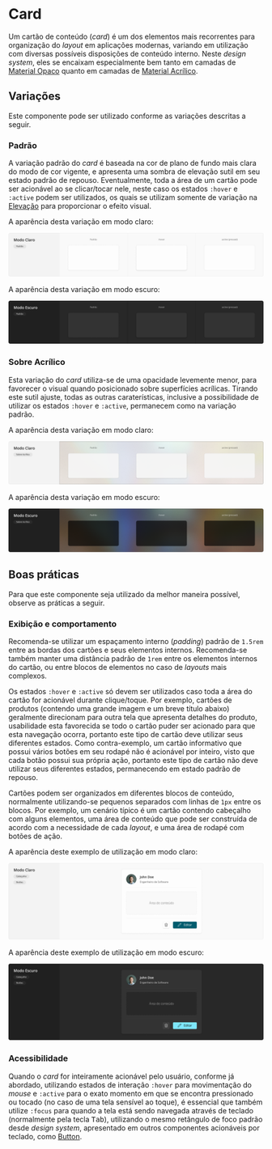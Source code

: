 # Card

Um cartão de conteúdo (_card_) é um dos elementos mais recorrentes para organização do _layout_ em aplicações modernas, variando em utilização com diversas possíveis disposições de conteúdo interno. Neste _design system_, eles se encaixam especialmente bem tanto em camadas de [Material Opaco](../guia-visual/camadas-e-materiais.html#opaco) quanto em camadas de [Material Acrílico](../guia-visual/camadas-e-materiais.html#acrilico).

<LinkToCpsElements name="card" />

## Variações

Este componente pode ser utilizado conforme as variações descritas a seguir.

### Padrão

A variação padrão do _card_ é baseada na cor de plano de fundo mais clara do modo de cor vigente, e apresenta uma sombra de elevação sutil em seu estado padrão de repouso. Eventualmente, toda a área de um cartão pode ser acionável ao se clicar/tocar nele, neste caso os estados `:hover` e `:active` podem ser utilizados, os quais se utilizam somente de variação na [Elevação](../guia-visual/elevacao.md) para proporcionar o efeito visual.

A aparência desta variação em modo claro:

![Card - Modo Claro - Padrão](../assets/images/component-card-light-standard.png)

A aparência desta variação em modo escuro:

![Card - Modo Escuro - Padrão](../assets/images/component-card-dark-standard.png)

### Sobre Acrílico

Esta variação do _card_ utiliza-se de uma opacidade levemente menor, para favorecer o visual quando posicionado sobre superfícies acrílicas. Tirando este sutil ajuste, todas as outras caraterísticas, inclusive a possibilidade de utilizar os estados `:hover` e `:active`, permanecem como na variação padrão.

A aparência desta variação em modo claro:

![Card - Modo Claro - Padrão](../assets/images/component-card-light-onacrylic.png)

A aparência desta variação em modo escuro:

![Card - Modo Escuro - Padrão](../assets/images/component-card-dark-onacrylic.png)

## Boas práticas

Para que este componente seja utilizado da melhor maneira possível, observe as práticas a seguir.

### Exibição e comportamento

Recomenda-se utilizar um espaçamento interno (_padding_) padrão de `1.5rem` entre as bordas dos cartões e seus elementos internos. Recomenda-se também manter uma distância padrão de `1rem` entre os elementos internos do cartão, ou entre blocos de elementos no caso de _layouts_ mais complexos.

Os estados `:hover` e `:active` só devem ser utilizados caso toda a área do cartão for acionável durante clique/toque. Por exemplo, cartões de produtos (contendo uma grande imagem e um breve título abaixo) geralmente direcionam para outra tela que apresenta detalhes do produto, usabilidade esta favorecida se todo o cartão puder ser acionado para que esta navegação ocorra, portanto este tipo de cartão deve utilizar seus diferentes estados. Como contra-exemplo, um cartão informativo que possui vários botões em seu rodapé não é acionável por inteiro, visto que cada botão possui sua própria ação, portanto este tipo de cartão não deve utilizar seus diferentes estados, permanecendo em estado padrão de repouso.

Cartões podem ser organizados em diferentes blocos de conteúdo, normalmente utilizando-se pequenos separados com linhas de `1px` entre os blocos. Por exemplo, um cenário típico é um cartão contendo cabeçalho com alguns elementos, uma área de conteúdo que pode ser construída de acordo com a necessidade de cada _layout_, e uma área de rodapé com botões de ação.

A aparência deste exemplo de utilização em modo claro:

![Card - Modo Claro - Exemplo de Layout](../assets/images/component-card-light-sample.png)

A aparência deste exemplo de utilização em modo escuro:

![Card - Modo Escuro - Exemplo de Layout](../assets/images/component-card-dark-sample.png)

### Acessibilidade

Quando o _card_ for inteiramente acionável pelo usuário, conforme já abordado, utilizando estados de interação `:hover` para movimentação do _mouse_ e `:active` para o exato momento em que se encontra pressionado ou tocado (no caso de uma tela sensível ao toque), é essencial que também utilize `:focus` para quando a tela está sendo navegada através de teclado (normalmente pela tecla <kbd>Tab</kbd>), utilizando o mesmo retângulo de foco padrão desde _design system_, apresentado em outros componentes acionáveis por teclado, como [Button](./button.md).
